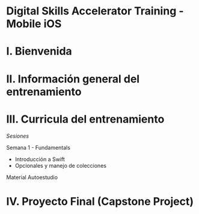 # Digital Skills Accelerator Training - Mobile iOS

# I. Bienvenida

# II. Información general del entrenamiento


# III. Curricula del entrenamiento


*Sesiones*

Semana 1 - Fundamentals
- Introducción a Swift
- Opcionales y manejo de colecciones


Material Autoestudio


# IV. Proyecto Final (Capstone Project)

